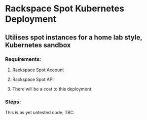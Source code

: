 # Rackspace Spot Kubernetes Deployment

## Utilises spot instances for a home lab style, Kubernetes sandbox

### Requirements:

1. Rackspace Spot Account

2. Rackspace Spot API

3. There will be a cost to this deployment

### Steps:

This is as yet untested code, TBC.
